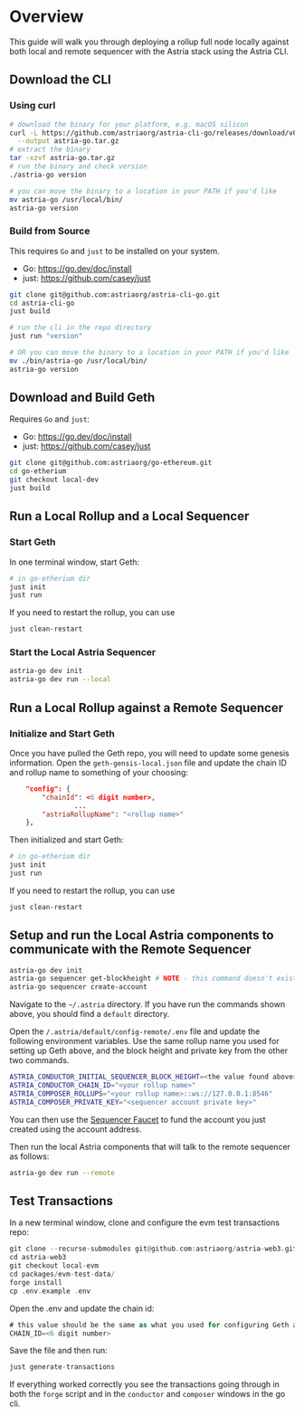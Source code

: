 # Overview

This guide will walk you through deploying a rollup full node locally against both local and remote sequencer with the Astria stack using the Astria CLI.

## Download the CLI

### Using curl

```bash
# download the binary for your platform, e.g. macOS silicon
curl -L https://github.com/astriaorg/astria-cli-go/releases/download/v0.4.0/astria-cli-v0.3.0-darwin-arm64.tar.gz \
  --output astria-go.tar.gz
# extract the binary
tar -xzvf astria-go.tar.gz
# run the binary and check version
./astria-go version

# you can move the binary to a location in your PATH if you'd like
mv astria-go /usr/local/bin/
astria-go version
```

### Build from Source

This requires `Go` and `just` to be installed on your system.

- Go: https://go.dev/doc/install
- just: https://github.com/casey/just

```bash
git clone git@github.com:astriaorg/astria-cli-go.git
cd astria-cli-go
just build

# run the cli in the repo directory
just run "version"

# OR you can move the binary to a location in your PATH if you'd like
mv ./bin/astria-go /usr/local/bin/
astria-go version
```

## Download and Build Geth

Requires `Go` and `just`:

- Go: https://go.dev/doc/install
- just: https://github.com/casey/just

```bash
git clone git@github.com:astriaorg/go-ethereum.git
cd go-etherium
git checkout local-dev
just build
```

<!-- ## Download and Build the Messenger Rollup

tbd -->

## Run a Local Rollup and a Local Sequencer

### Start Geth

In one terminal window, start Geth:

```bash
# in go-etherium dir
just init
just run
```

If you need to restart the rollup, you can use

```bash
just clean-restart
```

### Start the Local Astria Sequencer

```bash
astria-go dev init
astria-go dev run --local
```

## Run a Local Rollup against a Remote Sequencer

### Initialize and Start Geth

Once you have pulled the Geth repo, you will need to update some genesis information. Open the `geth-gensis-local.json` file and update the chain ID and rollup name to something of your choosing:

```json
    "config": {
        "chainId": <6 digit number>,
				...
        "astriaRollupName": "<rollup name>"
    },
```

Then initialized and start Geth:

```bash
# in go-etherium dir
just init
just run
```

If you need to restart the rollup, you can use

```bash
just clean-restart
```

## Setup and run the Local Astria components to communicate with the Remote Sequencer

```bash
astria-go dev init
astria-go sequencer get-blockheight # NOTE - this command doesn't exist yet
astria-go sequencer create-account
```

Navigate to the `~/.astria` directory. If you have run the commands shown above, you should find a `default` directory.

Open the `/.astria/default/config-remote/.env` file and update the following environment variables. Use the same rollup name you used for setting up Geth above, and the block height and private key from the other two commands.

```bash
ASTRIA_CONDUCTOR_INITIAL_SEQUENCER_BLOCK_HEIGHT=<the value found above>
ASTRIA_CONDUCTOR_CHAIN_ID="<your rollup name>"
ASTRIA_COMPOSER_ROLLUPS="<your rollup name>::ws://127.0.0.1:8546"
ASTRIA_COMPOSER_PRIVATE_KEY="<sequencer account private key>"
```

You can then use the [Sequencer Faucet](https://faucet.sequencer.dusk-3.devnet.astria.org/) to fund the account you just created using the account address.

Then run the local Astria components that will talk to the remote sequencer as follows:

```bash
astria-go dev run --remote
```

## Test Transactions

In a new terminal window, clone and configure the evm test transactions repo:

```rust
git clone --recurse-submodules git@github.com:astriaorg/astria-web3.git
cd astria-web3
git checkout local-evm
cd packages/evm-test-data/
forge install
cp .env.example .env
```

Open the .env and update the chain id:

```rust
# this value should be the same as what you used for configuring Geth above
CHAIN_ID=<6 digit number>
```

Save the file and then run:

```rust
just generate-transactions
```

If everything worked correctly you see the transactions going through in both the `forge` script and in the `conductor` and `composer` windows in the go cli.